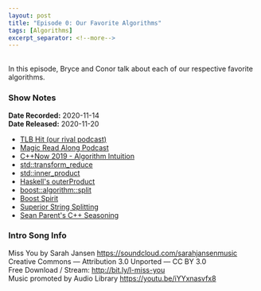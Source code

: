 ```yaml
---
layout: post
title: "Episode 0: Our Favorite Algorithms"
tags: [Algorithms]
excerpt_separator: <!--more-->
---
```


<div id='buzzsprout-small-player-1501960-tags-ep000'></div><script type='text/javascript' charset='utf-8' src='https://www.buzzsprout.com/1501960.js?player=small&tags=ep000&container_id=buzzsprout-small-player-1501960-tags-ep000'></script>

<br>In this episode, Bryce and Conor talk about each of our respective favorite algorithms.

<!--more-->

### Show Notes

**Date Recorded:** 2020-11-14 <br>
**Date Released:** 2020-11-20

* [TLB Hit (our rival podcast)](https://tlbh.it/)
* [Magic Read Along Podcast](http://www.magicreadalong.com/)
* [C++Now 2019 - Algorithm Intuition](https://youtu.be/48gV1SNm3WA)
* [std::transform_reduce](https://en.cppreference.com/w/cpp/algorithm/transform_reduce)
* [std::inner_product](https://en.cppreference.com/w/cpp/algorithm/inner_product)
* [Haskell's outerProduct](https://hackage.haskell.org/package/utility-ht-0.0.15/docs/Data-List-HT.html#v:outerProduct)
* [boost::algorithm::split](https://www.boost.org/doc/libs/1_74_0/doc/html/boost/algorithm/split.html)
* [Boost Spirit](https://github.com/boostorg/spirit)
* [Superior String Splitting](http://www.open-std.org/jtc1/sc22/wg21/docs/papers/2020/p2210r0.html)
* [Sean Parent's C++ Seasoning](https://youtu.be/W2tWOdzgXHA)

### Intro Song Info

Miss You by Sarah Jansen https://soundcloud.com/sarahjansenmusic<br>
Creative Commons — Attribution 3.0 Unported — CC BY 3.0<br>
Free Download / Stream: http://bit.ly/l-miss-you<br>
Music promoted by Audio Library https://youtu.be/iYYxnasvfx8<br>
